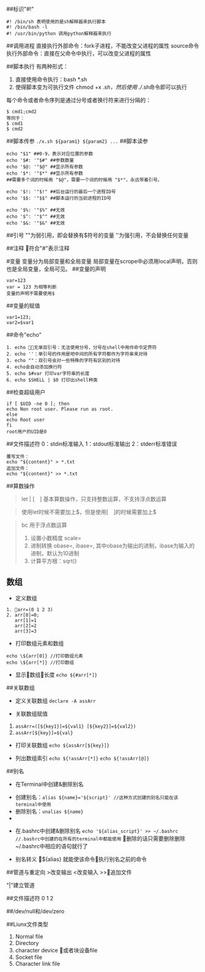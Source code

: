##标识"#!"
```
#! /bin/sh 表明使用的是sh解释器来执行脚本
#! /bin/bash -l
#! /usr/bin/python 调用python解释器来执行
```
##调用进程
直接执行外部命令：fork子进程，不能改变父进程的属性
source命令执行外部命令：直接在父命令中执行，可以改变父进程的属性

##脚本执行
有两种形式：
1. 直接使用命令执行：bash *.sh
2. 使得脚本变为可执行文件 chmod +x *.sh，然后使用 ./*.sh命令即可以执行

每个命令或者命令序列是通过分号或者换行符来进行分隔的：
```
$ cmd1;cmd2
等同于：
$ cmd1
$ cmd2
```

##脚本传参
`./x.sh ${param1} ${param2} ...`
##脚本读参
```
echo "$1" ##0-9，表示对应位置的参数
echo '$#: '"$#" ##参数数量
echo '$@: '"$@"	##显示所有参数
echo '$*: '"$*"	##显示所有参数
##需要多个词的时候用 "$@"，需要一个词的时候用 "$*"，永远带着引号。

echo '$!: '"$!"	##后台运行的最后一个进程ID号
echo '$$: '"$$"	##脚本运行的当前进程的ID号

echo '$%: '"$%"	##无效
echo '$^: '"$^"	##无效
echo '$&: '"$&"	##无效
```





##引号
""为弱引用，即会替换有$符号的变量
''为强引用，不会替换任何变量

##注释
符合"#"表示注释

#变量
变量分为局部变量和全局变量
局部变量在scrope中必须用local声明，否则也是全局变量，全局可见。
##变量的声明
```
var=123
var = 123 为相等判断
变量的声明不需要使用$
```

##变量的赋值
```
var1=123;
var2=$var1
```

##命令"echo"
```
1. echo 无单双引号：无法使用分号，分号在shell中用作命令定界符
2. echo ''：单引号的作用是吧中间的所有字符都作为字符串来对待
3. echo ""：双引号会对一些特殊的字符有区别的对待
4. echo会自动添加换行符
5. echo $#var 打印var字符串的长度
6. echo $SHELL | $0 打印出shell种类
```

##检查超级用户
```
if [ $UID -ne 0 ]; then
echo Non root user. Please run as root.
else
echo Root user
fi
root用户的UID是0
```

##文件描述符
0：stdin标准输入
1：stdout标准输出
2：stderr标准错误
```
覆写文件：
echo "${content}" > *.txt
追加文件：
echo "${content}" >> *.txt
```

##算数操作
> let | [　] 基本算数操作，只支持整数运算，不支持浮点数运算

> 使用let时候不需要加上\$，但是使用[　]的时候需要加上\$

> bc 用于浮点数运算
>1. 设置小数精度 scale=
>2. 进制转换 obase=, ibase=, 其中obase为输出的进制，ibase为输入的进制，默认为10进制
>3. 计算平方根：sqrt()


## 数组
* 定义数组
```
1. arr=(0 1 2 3)
2. arr[0]=0;
   arr[1]=1
   arr[2]=2
   arr[3]=3
```

* 打印数组元素和数组
```
echo \${arr[0]} //打印数组元素
echo \${arr[*]} //打印数组
```

* 显示数组长度
`echo ${#arr[*]}`

##关联数组
* 定义关联数组
`declare -A assArr`

* 关联数组赋值
1. `assArr=([${key1}]=${val1} [${key2}]=${val2})`
2. `assArr[${key}]=${val}`

* 打印关联数组
`echo ${assArr[${key}]}`

* 列出数组索引
`echo ${!assArr[*]}`
`echo ${!assArr[@]}`

##别名
* 在Terminal中创建&删除别名
- 创建别名：`alias ${name}='${script}' //这种方式创建的别名只能在该terminal中使用`
- 删除别名：`unalias ${name}`
- 
* 在.bashrc中创建&删除别名
`echo '${alias_script}' >> ~/.bashrc //.bashrc中创建的在所有的terminal中都能使用`
删除的话只需要删除删除~/.bashrc中相应的语句就行了

* 别名转义
\${alias} 就能使该命令执行别名之前的命令

##管道与重定向
\>改变输出
<改变输入
\>>追加文件

"|"建立管道

##文件描述符
0 1 2

##/dev/null和/dev/zero

##Liunx文件类型
1. Normal file
2. Directory
3. character device 或者块设备file
4. Socket file
5. Character link file